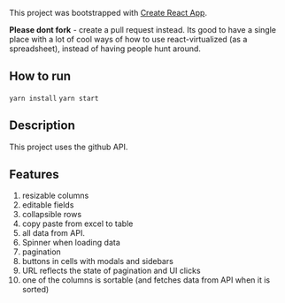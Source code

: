 This project was bootstrapped with [Create React App](https://github.com/facebookincubator/create-react-app).

**Please dont fork** - create a pull request instead. Its good to have a single place with a lot of cool ways of how to use react-virtualized (as a spreadsheet), instead
of having people hunt around.

## How to run

`yarn install`
`yarn start`

## Description

This project uses the github API.

## Features

1. resizable columns
2. editable fields
3. collapsible rows
4. copy paste from excel to table
5. all data from API.
6. Spinner when loading data
7. pagination
8. buttons in cells with modals and sidebars
9. URL reflects the state of pagination and UI clicks
10. one of the columns is sortable (and fetches data from API when it is sorted)
